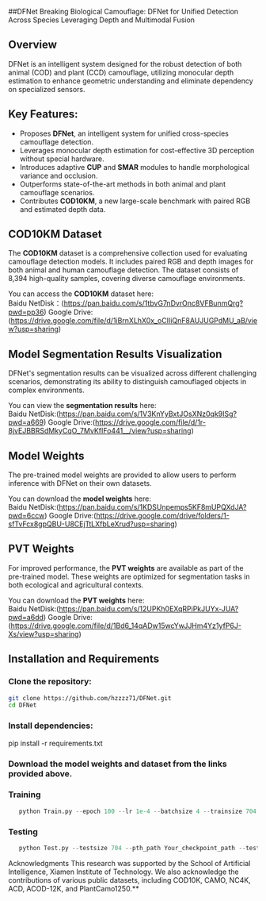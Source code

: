 ##DFNet
Breaking Biological Camouflage: DFNet for Unified Detection Across Species Leveraging Depth and Multimodal Fusion

## Overview
DFNet is an intelligent system designed for the robust detection of both animal (COD) and plant (CCD) camouflage, utilizing monocular depth estimation to enhance geometric understanding and eliminate dependency on specialized sensors.

## Key Features:
- Proposes **DFNet**, an intelligent system for unified cross-species camouflage detection.
- Leverages monocular depth estimation for cost-effective 3D perception without special hardware.
- Introduces adaptive **CUP** and **SMAR** modules to handle morphological variance and occlusion.
- Outperforms state-of-the-art methods in both animal and plant camouflage scenarios.
- Contributes **COD10KM**, a new large-scale benchmark with paired RGB and estimated depth data.


## COD10KM Dataset
The **COD10KM** dataset is a comprehensive collection used for evaluating camouflage detection models. It includes paired RGB and depth images for both animal and human camouflage detection. The dataset consists of 8,394 high-quality samples, covering diverse camouflage environments.

You can access the **COD10KM** dataset here:  
Baidu NetDisk：(<https://pan.baidu.com/s/1tbvG7nDvrOnc8VFBunmQrg?pwd=pp36>)
Google Drive:(<https://drive.google.com/file/d/1iBrnXLhX0x_oCIIiQnF8AUJUGPdMU_aB/view?usp=sharing>)

## Model Segmentation Results Visualization
DFNet's segmentation results can be visualized across different challenging scenarios, demonstrating its ability to distinguish camouflaged objects in complex environments.

You can view the **segmentation results** here:  
Baidu NetDisk:(<https://pan.baidu.com/s/1V3KnYyBxtJOsXNz0qk9ISg?pwd=a669>)
Google Drive:(<https://drive.google.com/file/d/1r-8jvEJBBRSdMkyCqO_7MvKfIFo441__/view?usp=sharing>)

## Model Weights
The pre-trained model weights are provided to allow users to perform inference with DFNet on their own datasets.

You can download the **model weights** here:  
Baidu NetDisk:(<https://pan.baidu.com/s/1KDSUnpemps5KF8mUPQXdJA?pwd=6ccw>)
Google Drive:(<https://drive.google.com/drive/folders/1-sfTvFcx8gpQBU-U8CEjTtLXfbLeXrud?usp=sharing>)

## PVT Weights
For improved performance, the **PVT weights** are available as part of the pre-trained model. These weights are optimized for segmentation tasks in both ecological and agricultural contexts.

You can download the **PVT weights** here:  
Baidu NetDisk:(<https://pan.baidu.com/s/12UPKh0EXqRPiPkJUYx-JUA?pwd=a6dd>)
Google Drive:(<https://drive.google.com/file/d/1Bd6_14qADw15wcYwJJHm4Yz1yfP6J-Xs/view?usp=sharing>)

## Installation and Requirements
### Clone the repository:
   ```bash
   git clone https://github.com/hzzzz71/DFNet.git
   cd DFNet
   ```

### Install dependencies:
pip install -r requirements.txt

### Download the model weights and dataset from the links provided above.

### Training
```python
   python Train.py --epoch 100 --lr 1e-4 --batchsize 4 --trainsize 704 --train_path Your_dataset_path --save_path Your_save_path
```

### Testing
```python
   python Test.py --testsize 704 --pth_path Your_checkpoint_path --test_path Your_dataset_path
```

Acknowledgments
This research was supported by the School of Artificial Intelligence, Xiamen Institute of Technology. We also acknowledge the contributions of various public datasets, including COD10K, CAMO, NC4K, ACD, ACOD-12K, and PlantCamo1250.**

